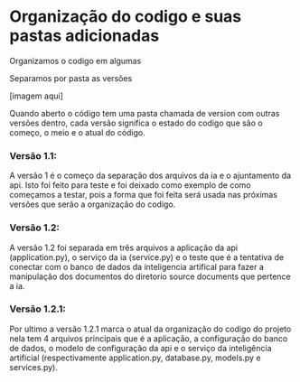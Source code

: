 # Organização do codigo e suas pastas adicionadas

Organizamos o codigo em algumas 

Separamos por pasta as versões

[imagem aqui]

Quando aberto o código tem uma pasta chamada de version com outras versões dentro, cada versão significa o estado do codigo que são o começo, o meio e o atual do código.

### Versão 1.1:
A versão 1 é o começo da separação dos arquivos da ia e o ajuntamento da api. Isto foi feito para teste e foi deixado como exemplo de como começamos a testar, pois a forma que foi feita será usada nas próximas versões que serão a organização do codigo. 

### Versão 1.2:
A versão 1.2 foi separada em três arquivos a aplicação da api (application.py), o serviço da ia (service.py) e o teste que é a tentativa de conectar com o banco de dados da inteligencia artifical para fazer a manipulação dos documentos do diretorio source documents que pertence a ia.

### Versão 1.2.1:
Por ultimo a versão 1.2.1 marca o atual da organização do codigo do projeto nela tem 4 arquivos principais que é a aplicação, a configuração do banco de dados, o modelo de configuração da api e o serviço da inteligência artificial (respectivamente application.py, database.py, models.py e services.py).
